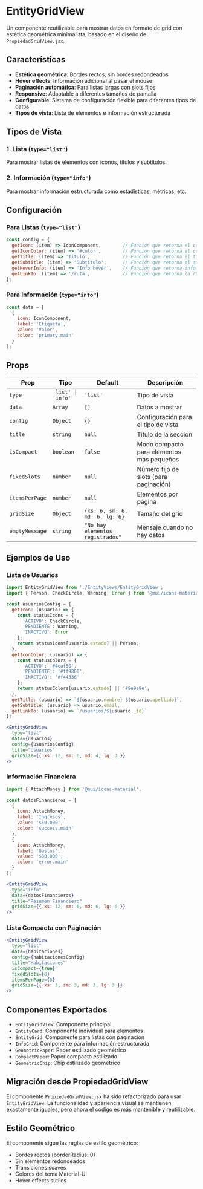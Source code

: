 # EntityGridView

Un componente reutilizable para mostrar datos en formato de grid con estética geométrica minimalista, basado en el diseño de `PropiedadGridView.jsx`.

## Características

- **Estética geométrica**: Bordes rectos, sin bordes redondeados
- **Hover effects**: Información adicional al pasar el mouse
- **Paginación automática**: Para listas largas con slots fijos
- **Responsive**: Adaptable a diferentes tamaños de pantalla
- **Configurable**: Sistema de configuración flexible para diferentes tipos de datos
- **Tipos de vista**: Lista de elementos e información estructurada

## Tipos de Vista

### 1. Lista (`type="list"`)
Para mostrar listas de elementos con iconos, títulos y subtítulos.

### 2. Información (`type="info"`)
Para mostrar información estructurada como estadísticas, métricas, etc.

## Configuración

### Para Listas (`type="list"`)

```javascript
const config = {
  getIcon: (item) => IconComponent,        // Función que retorna el componente de icono
  getIconColor: (item) => '#color',        // Función que retorna el color del icono (opcional)
  getTitle: (item) => 'Título',            // Función que retorna el título
  getSubtitle: (item) => 'Subtítulo',      // Función que retorna el subtítulo (opcional)
  getHoverInfo: (item) => 'Info hover',    // Función que retorna info para hover (opcional)
  getLinkTo: (item) => '/ruta',            // Función que retorna la ruta de enlace (opcional)
};
```

### Para Información (`type="info"`)

```javascript
const data = [
  {
    icon: IconComponent,
    label: 'Etiqueta',
    value: 'Valor',
    color: 'primary.main'
  }
];
```

## Props

| Prop | Tipo | Default | Descripción |
|------|------|---------|-------------|
| `type` | `'list' \| 'info'` | `'list'` | Tipo de vista |
| `data` | `Array` | `[]` | Datos a mostrar |
| `config` | `Object` | `{}` | Configuración para el tipo de vista |
| `title` | `string` | `null` | Título de la sección |
| `isCompact` | `boolean` | `false` | Modo compacto para elementos más pequeños |
| `fixedSlots` | `number` | `null` | Número fijo de slots (para paginación) |
| `itemsPerPage` | `number` | `null` | Elementos por página |
| `gridSize` | `Object` | `{xs: 6, sm: 6, md: 6, lg: 6}` | Tamaño del grid |
| `emptyMessage` | `string` | `"No hay elementos registrados"` | Mensaje cuando no hay datos |

## Ejemplos de Uso

### Lista de Usuarios

```jsx
import EntityGridView from './EntityViews/EntityGridView';
import { Person, CheckCircle, Warning, Error } from '@mui/icons-material';

const usuariosConfig = {
  getIcon: (usuario) => {
    const statusIcons = {
      'ACTIVO': CheckCircle,
      'PENDIENTE': Warning,
      'INACTIVO': Error
    };
    return statusIcons[usuario.estado] || Person;
  },
  getIconColor: (usuario) => {
    const statusColors = {
      'ACTIVO': '#4caf50',
      'PENDIENTE': '#ff9800',
      'INACTIVO': '#f44336'
    };
    return statusColors[usuario.estado] || '#9e9e9e';
  },
  getTitle: (usuario) => `${usuario.nombre} ${usuario.apellido}`,
  getSubtitle: (usuario) => usuario.email,
  getLinkTo: (usuario) => `/usuarios/${usuario._id}`
};

<EntityGridView
  type="list"
  data={usuarios}
  config={usuariosConfig}
  title="Usuarios"
  gridSize={{ xs: 12, sm: 6, md: 4, lg: 3 }}
/>
```

### Información Financiera

```jsx
import { AttachMoney } from '@mui/icons-material';

const datosFinancieros = [
  {
    icon: AttachMoney,
    label: 'Ingresos',
    value: '$50,000',
    color: 'success.main'
  },
  {
    icon: AttachMoney,
    label: 'Gastos',
    value: '$30,000',
    color: 'error.main'
  }
];

<EntityGridView
  type="info"
  data={datosFinancieros}
  title="Resumen Financiero"
  gridSize={{ xs: 12, sm: 6, md: 6, lg: 6 }}
/>
```

### Lista Compacta con Paginación

```jsx
<EntityGridView
  type="list"
  data={habitaciones}
  config={habitacionesConfig}
  title="Habitaciones"
  isCompact={true}
  fixedSlots={8}
  itemsPerPage={8}
  gridSize={{ xs: 3, sm: 3, md: 3, lg: 3 }}
/>
```

## Componentes Exportados

- `EntityGridView`: Componente principal
- `EntityCard`: Componente individual para elementos
- `EntityGrid`: Componente para listas con paginación
- `InfoGrid`: Componente para información estructurada
- `GeometricPaper`: Paper estilizado geométrico
- `CompactPaper`: Paper compacto estilizado
- `GeometricChip`: Chip estilizado geométrico

## Migración desde PropiedadGridView

El componente `PropiedadGridView.jsx` ha sido refactorizado para usar `EntityGridView`. La funcionalidad y apariencia visual se mantienen exactamente iguales, pero ahora el código es más mantenible y reutilizable.

## Estilo Geométrico

El componente sigue las reglas de estilo geométrico:
- Bordes rectos (borderRadius: 0)
- Sin elementos redondeados
- Transiciones suaves
- Colores del tema Material-UI
- Hover effects sutiles 